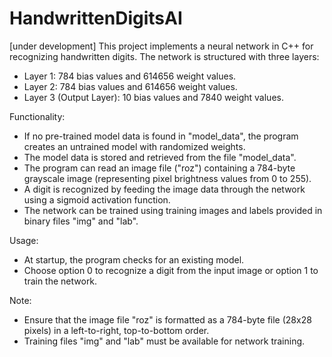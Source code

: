 # HandwrittenDigitsAI
[under development]
This project implements a neural network in C++ for recognizing handwritten digits.
The network is structured with three layers:
  - Layer 1: 784 bias values and 614656 weight values.
  - Layer 2: 784 bias values and 614656 weight values.
  - Layer 3 (Output Layer): 10 bias values and 7840 weight values.

Functionality:
  - If no pre-trained model data is found in "model_data", the program creates an untrained model with randomized weights.
  - The model data is stored and retrieved from the file "model_data".
  - The program can read an image file ("roz") containing a 784-byte grayscale image (representing pixel brightness values from 0 to 255).
  - A digit is recognized by feeding the image data through the network using a sigmoid activation function.
  - The network can be trained using training images and labels provided in binary files "img" and "lab".

Usage:
  - At startup, the program checks for an existing model.
  - Choose option 0 to recognize a digit from the input image or option 1 to train the network.
  
Note:
  - Ensure that the image file "roz" is formatted as a 784-byte file (28x28 pixels) in a left-to-right, top-to-bottom order.
  - Training files "img" and "lab" must be available for network training.
